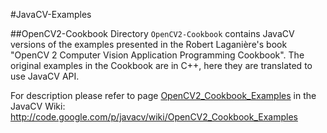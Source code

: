 #JavaCV-Examples

##OpenCV2-Cookbook
Directory `OpenCV2-Cookbook` contains JavaCV versions of the examples presented in the Robert Laganière's book
"OpenCV 2 Computer Vision Application Programming Cookbook".
The original examples in the Cookbook are in C++, here they are translated to use JavaCV API.

For description please refer to page
[OpenCV2_Cookbook_Examples](http://code.google.com/p/javacv/wiki/OpenCV2_Cookbook_Examples) in the JavaCV Wiki:
http://code.google.com/p/javacv/wiki/OpenCV2_Cookbook_Examples



